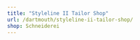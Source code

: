 ```yaml
---
title: "Styleline II Tailor Shop"
url: /dartmouth/styleline-ii-tailor-shop/
shop: Schneiderei
---
```

